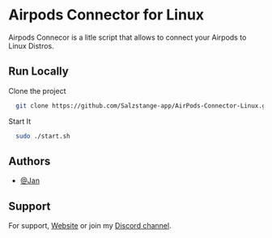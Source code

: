 
# Airpods Connector for Linux

Airpods Connecor is a litle script that allows to connect your Airpods to Linux Distros.


## Run Locally

Clone the project

```bash
  git clone https://github.com/Salzstange-app/AirPods-Connector-Linux.git
```

Start It

```bash
  sudo ./start.sh
```

## Authors

- [@Jan](https://www.github.com/Salzstange-app)


## Support

For support, [Website](https://salzstange-app.github.io/website/) or join my [Discord channel](https://discord.gg/qVzbUXGNpW).
